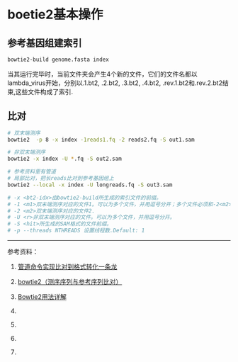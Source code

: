 # boetie2基本操作

## 参考基因组建索引
```bash
bowtie2-build genome.fasta index
```
当其运行完毕时，当前文件夹会产生4个新的文件，它们的文件名都以lambda_virus开始，分别以.1.bt2, .2.bt2, .3.bt2, .4.bt2, .rev.1.bt2和.rev.2.bt2结束,这些文件构成了索引.


## 比对
```bash
# 双末端测序
bowtie2  -p 8 -x index -1reads1.fq -2 reads2.fq -S out1.sam

# 非双末端测序
bowtie2 -x index -U *.fq -S out2.sam

# 参考资料里有管道
# 局部比对，把长reads比对到参考基因组上
bowtie2 --local -x index -U longreads.fq -S out3.sam

# -x <bt2-idx>由bowtie2-build所生成的索引文件的前缀。
# -1 <m1>双末端测序对应的文件1。可以为多个文件，并用逗号分开；多个文件必须和-2<m2>中制定的文件一一对应。
# -2 <m2>双末端测序对应的文件2.
# -U <r>非双末端测序对应的文件。可以为多个文件，并用逗号分开。
# -S <hit>所生成的SAM格式的文件前缀。
# -p --threads NTHREADS 设置线程数.Default: 1
```




---
参考资料：

1. [管道命令实现比对到格式转化一条龙](https://www.jianshu.com/p/528d45521497)

1. [bowtie2（测序序列与参考序列比对）](https://zhuanlan.zhihu.com/p/91317299)

1. [Bowtie2用法详解](http://www.chenlianfu.com/?p=178)

1. []()

1. []()

1. []()

1. []()



